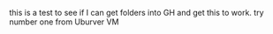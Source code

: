 this is a test to see if I can get folders into GH and get this to work.
try number one from Uburver VM

